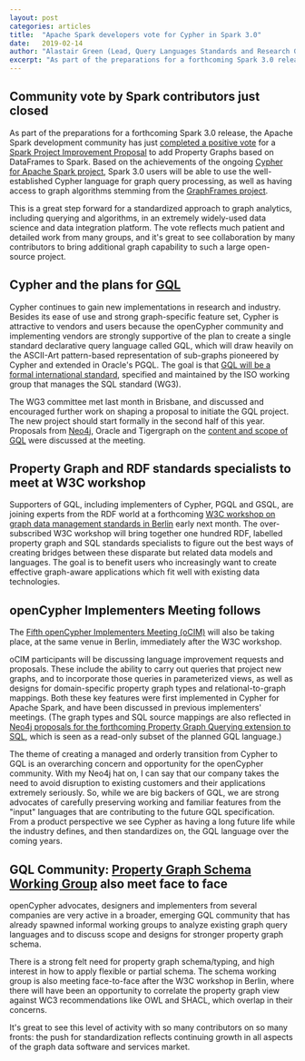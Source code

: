```yaml
---
layout: post
categories: articles
title:  "Apache Spark developers vote for Cypher in Spark 3.0"
date:   2019-02-14
author: "Alastair Green (Lead, Query Languages Standards and Research Group at Neo4j)"
excerpt: "As part of the preparations for a forthcoming Spark 3.0 release, the Apache Spark development community has just completed a positive vote for a Spark Project Improvement Proposal to add Property Graphs based on DataFrames to Spark. Based on the achievements of the ongoing Cypher for Apache Spark project, Spark 3.0 users will be able to use the well-established Cypher language for graph query processing, as well as having access to graph algorithms stemming from the GraphFrames project."
---
```


## Community vote by Spark contributors just closed

As part of the preparations for a forthcoming Spark 3.0 release, the Apache Spark development community has just [completed a positive vote](https://community.neo4j.com/t/feedback-requested-on-proposal-for-spark-cypher-in-spark-3-0/4431/4?u=alastair.green) for a [Spark Project Improvement Proposal](https://issues.apache.org/jira/browse/SPARK-25994) to add Property Graphs based on DataFrames to Spark. 
Based on the achievements of the ongoing [Cypher for Apache Spark project](https://github.com/opencypher/cypher-for-apache-spark), Spark 3.0 users will be able to use the well-established Cypher language for graph query processing, as well as having access to graph algorithms stemming from the [GraphFrames project](https://github.com/graphframes).

This is a great step forward for a standardized approach to graph analytics, including querying and algorithms, in an extremely widely-used data science and data integration platform. 
The vote reflects much patient and detailed work from many groups, and it's great to see collaboration by many contributors to bring additional graph capability to such a large open-source project.

## Cypher and the plans for [GQL](https://www.gqlstandards.org/)

Cypher continues to gain new implementations in research and industry. 
Besides its ease of use and strong graph-specific feature set, Cypher is attractive to vendors and users because the openCypher community and implementing vendors are strongly supportive of the plan to create a single standard declarative query language called GQL, which will draw heavily on the ASCII-Art pattern-based representation of sub-graphs pioneered by Cypher and extended in Oracle's PGQL. 
The goal is that [GQL will be a formal international standard](https://s3.amazonaws.com/artifacts.opencypher.org/website/materials/DM32.2/DM32.2-2018-00128r1.Working+towards+a+GQL+NWIP.pdf), specified and maintained by the ISO working group that manages the SQL standard (WG3).

The WG3 committee met last month in Brisbane, and discussed and encouraged further work on shaping a proposal to initiate the GQL project. 
The new project should start formally in the second half of this year. 
Proposals from [Neo4j](https://s3.amazonaws.com/artifacts.opencypher.org/website/materials/GQL/bne041-GQL-Scope-and-Features-Digest.pdf), Oracle and Tigergraph on the [content and scope of GQL](https://s3.amazonaws.com/artifacts.opencypher.org/website/materials/sql-pg-2018-0046r3-GQL-Scope-and-Features.pdf) were discussed at the meeting.

## Property Graph and RDF standards specialists to meet at W3C workshop

Supporters of GQL, including implementers of Cypher, PGQL and GSQL, are joining experts from the RDF world at a forthcoming [W3C workshop on graph data management standards in Berlin](https://www.w3.org/Data/events/data-ws-2019/) early next month. 
The over-subscribed W3C workshop will bring together one hundred RDF, labelled property graph and SQL standards specialists to figure out the best ways of creating bridges between these disparate but related data models and languages. 
The goal is to benefit users who increasingly want to create effective graph-aware applications which fit well with existing data technologies.

## openCypher Implementers Meeting follows

The [Fifth openCypher Implementers Meeting (oCIM)](https://www.opencypher.org/event/2019/03/06/ocim5/) will also be taking place, at the same venue in Berlin, immediately after the W3C workshop.

oCIM participants will be discussing language improvement requests and proposals. 
These include the ability to carry out queries that project new graphs, and to incorporate those queries in parameterized views, as well as designs for domain-specific property graph types and relational-to-graph mappings. 
Both these key features were first implemented in Cypher for Apache Spark, and have been discussed in previous implementers' meetings. 
(The graph types and SQL source mappings are also reflected in [Neo4j proposals for the forthcoming Property Graph Querying extension to SQL](https://s3.amazonaws.com/artifacts.opencypher.org/website/materials/sql-pg-2018-0056r1-Property-Graph-Schema.pdf), which is seen as a read-only subset of the planned GQL language.)

The theme of creating a managed and orderly transition from Cypher to GQL is an overarching concern and opportunity for the openCypher community. 
With my Neo4j hat on, I can say that our company takes the need to avoid disruption to existing customers and their applications extremely seriously. 
So, while we are big backers of GQL, we are strong advocates of carefully preserving working and familiar features from the "input" languages that are contributing to the future GQL specification. 
From a product perspective we see Cypher as having a long future life while the industry defines, and then standardizes on, the GQL language over the coming years.

## GQL Community: [Property Graph Schema Working Group](https://3.basecamp.com/4100172/projects/10013370) also meet face to face

openCypher advocates, designers and implementers from several companies are very active in a broader, emerging GQL community that has already spawned informal working groups to analyze existing graph query languages and to discuss scope and designs for stronger property graph schema.

There is a strong felt need for property graph schema/typing, and high interest in how to apply flexible or partial schema. 
The schema working group is also meeting face-to-face after the W3C workshop in Berlin, where there will have been an opportunity to correlate the property graph view against WC3 recommendations like OWL and SHACL, which overlap in their concerns.

It's great to see this level of activity with so many contributors on so many fronts: the push for standardization reflects continuing growth in all aspects of the graph data software and services market.
